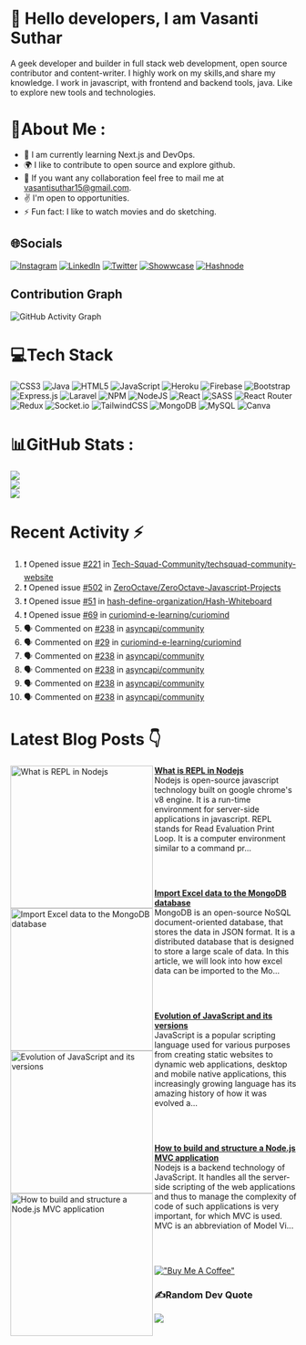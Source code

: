 # :wave: Hello <b>developers</b>, I am <b>Vasanti Suthar</b>

A geek developer and builder in full stack web development, open source contributor and content-writer. I highly work on my skills,and share my knowledge. 
I work in javascript, with frontend and backend tools, java. Like to explore new tools and technologies.

# 💫About Me :
- :seedling: I am currently learning Next.js and DevOps.
- :earth_africa:		 I like to contribute to open source and explore github.
- :handshake: If you want any collaboration feel free to mail me at vasantisuthar15@gmail.com.
- :v: I'm open to opportunities.
- :zap: Fun fact: I like to watch movies and do sketching.


## 🌐Socials
[![Instagram](https://img.shields.io/badge/Instagram-%23E4405F.svg?logo=Instagram&logoColor=white)](https://instagram.com/vasanti_suthar) [![LinkedIn](https://img.shields.io/badge/LinkedIn-%230077B5.svg?logo=linkedin&logoColor=white)](https://linkedin.com/in/vasanti-suthar) [![Twitter](https://img.shields.io/badge/Twitter-%231DA1F2.svg?logo=Twitter&logoColor=white)](https://twitter.com/vasanti_suthar)  [![Showwcase](https://img.shields.io/badge/Showwcase-%231DA1F2.svg?logoColor=black)](https://www.showwcase.com/vasanti-suthar) [![Hashnode](https://img.shields.io/badge/Hashnode-%231DA1F2.svg?logoColor=black)](https://vasantisuthar.hashnode.dev/) 

## Contribution Graph
![GitHub Activity Graph](https://activity-graph.herokuapp.com/graph?username=vasantisuthar&theme=dracula&hide_border=true)


# 💻Tech Stack
![CSS3](https://img.shields.io/badge/css3-%231572B6.svg?style=for-the-badge&logo=css3&logoColor=white) ![Java](https://img.shields.io/badge/java-%23ED8B00.svg?style=for-the-badge&logo=java&logoColor=white) ![HTML5](https://img.shields.io/badge/html5-%23E34F26.svg?style=for-the-badge&logo=html5&logoColor=white) ![JavaScript](https://img.shields.io/badge/javascript-%23323330.svg?style=for-the-badge&logo=javascript&logoColor=%23F7DF1E) ![Heroku](https://img.shields.io/badge/heroku-%23430098.svg?style=for-the-badge&logo=heroku&logoColor=white) ![Firebase](https://img.shields.io/badge/firebase-%23039BE5.svg?style=for-the-badge&logo=firebase) ![Bootstrap](https://img.shields.io/badge/bootstrap-%23563D7C.svg?style=for-the-badge&logo=bootstrap&logoColor=white) ![Express.js](https://img.shields.io/badge/express.js-%23404d59.svg?style=for-the-badge&logo=express&logoColor=%2361DAFB) ![Laravel](https://img.shields.io/badge/laravel-%23FF2D20.svg?style=for-the-badge&logo=laravel&logoColor=white) ![NPM](https://img.shields.io/badge/NPM-%23000000.svg?style=for-the-badge&logo=npm&logoColor=white) ![NodeJS](https://img.shields.io/badge/node.js-6DA55F?style=for-the-badge&logo=node.js&logoColor=white) ![React](https://img.shields.io/badge/react-%2320232a.svg?style=for-the-badge&logo=react&logoColor=%2361DAFB) ![SASS](https://img.shields.io/badge/SASS-hotpink.svg?style=for-the-badge&logo=SASS&logoColor=white) ![React Router](https://img.shields.io/badge/React_Router-CA4245?style=for-the-badge&logo=react-router&logoColor=white) ![Redux](https://img.shields.io/badge/redux-%23593d88.svg?style=for-the-badge&logo=redux&logoColor=white) ![Socket.io](https://img.shields.io/badge/Socket.io-black?style=for-the-badge&logo=socket.io&badgeColor=010101) ![TailwindCSS](https://img.shields.io/badge/tailwindcss-%2338B2AC.svg?style=for-the-badge&logo=tailwind-css&logoColor=white) ![MongoDB](https://img.shields.io/badge/MongoDB-%234ea94b.svg?style=for-the-badge&logo=mongodb&logoColor=white) ![MySQL](https://img.shields.io/badge/mysql-%2300f.svg?style=for-the-badge&logo=mysql&logoColor=white) ![Canva](https://img.shields.io/badge/Canva-%2300C4CC.svg?style=for-the-badge&logo=Canva&logoColor=white) 	
# 📊GitHub Stats :
![](https://github-readme-stats.vercel.app/api?username=vasantisuthar&theme=tokyonight&hide_border=true&include_all_commits=false&count_private=true)<br/>
![](https://github-readme-streak-stats.herokuapp.com/?user=vasantisuthar&theme=tokyonight&hide_border=true)<br/>
![](https://github-readme-stats.vercel.app/api/top-langs/?username=vasantisuthar&theme=tokyonight&hide_border=true&include_all_commits=false&count_private=true&layout=compact)

# Recent Activity :zap:
<!--START_SECTION:activity-->
1. ❗️ Opened issue [#221](https://github.com/Tech-Squad-Community/techsquad-community-website/issues/221) in [Tech-Squad-Community/techsquad-community-website](https://github.com/Tech-Squad-Community/techsquad-community-website)
2. ❗️ Opened issue [#502](https://github.com/ZeroOctave/ZeroOctave-Javascript-Projects/issues/502) in [ZeroOctave/ZeroOctave-Javascript-Projects](https://github.com/ZeroOctave/ZeroOctave-Javascript-Projects)
3. ❗️ Opened issue [#51](https://github.com/hash-define-organization/Hash-Whiteboard/issues/51) in [hash-define-organization/Hash-Whiteboard](https://github.com/hash-define-organization/Hash-Whiteboard)
4. ❗️ Opened issue [#69](https://github.com/curiomind-e-learning/curiomind/issues/69) in [curiomind-e-learning/curiomind](https://github.com/curiomind-e-learning/curiomind)
5. 🗣 Commented on [#238](https://github.com/asyncapi/community/issues/238) in [asyncapi/community](https://github.com/asyncapi/community)
6. 🗣 Commented on [#29](https://github.com/curiomind-e-learning/curiomind/issues/29) in [curiomind-e-learning/curiomind](https://github.com/curiomind-e-learning/curiomind)
7. 🗣 Commented on [#238](https://github.com/asyncapi/community/issues/238) in [asyncapi/community](https://github.com/asyncapi/community)
8. 🗣 Commented on [#238](https://github.com/asyncapi/community/issues/238) in [asyncapi/community](https://github.com/asyncapi/community)
9. 🗣 Commented on [#238](https://github.com/asyncapi/community/issues/238) in [asyncapi/community](https://github.com/asyncapi/community)
10. 🗣 Commented on [#238](https://github.com/asyncapi/community/issues/238) in [asyncapi/community](https://github.com/asyncapi/community)
<!--END_SECTION:activity-->

# Latest Blog Posts 👇
<!-- HASHNODE_BLOG:START -->
<p align="left">
<a href="https://vasantisuthar.hashnode.dev//what-is-repl-in-nodejs" title="What is REPL in Nodejs"><img src="https://cdn.hashnode.com/res/hashnode/image/upload/v1639167654368/mSPr3okw_.jpeg" alt="What is REPL in Nodejs" width="250px" align="left" /></a>
<a href="https://vasantisuthar.hashnode.dev//what-is-repl-in-nodejs" title="What is REPL in Nodejs"><strong>What is REPL in Nodejs</strong></a>
<br/> Nodejs is open-source javascript technology built on google chrome's v8 engine. It is a run-time environment for server-side applications in javascript.
REPL  stands for Read Evaluation Print Loop. It is a computer environment similar to a command pr... </p> <br/> <br/>
<p align="left">
<a href="https://vasantisuthar.hashnode.dev//import-excel-data-to-the-mongodb-database" title="Import Excel data to the MongoDB database"><img src="https://cdn.hashnode.com/res/hashnode/image/upload/v1648897941700/6BdCA9Re9.png" alt="Import Excel data to the MongoDB database" width="250px" align="left" /></a>
<a href="https://vasantisuthar.hashnode.dev//import-excel-data-to-the-mongodb-database" title="Import Excel data to the MongoDB database"><strong>Import Excel data to the MongoDB database</strong></a>
<br/> MongoDB is an open-source NoSQL document-oriented database, that stores the data in JSON format. It is a distributed database that is designed to store a large scale of data.
In this article, we will look into how excel data can be imported to the Mo... </p> <br/> <br/>
<p align="left">
<a href="https://vasantisuthar.hashnode.dev//evolution-of-javascript-and-its-versions" title="Evolution of JavaScript and its versions"><img src="https://cdn.hashnode.com/res/hashnode/image/upload/v1645879473530/HqG8taCwQ.png" alt="Evolution of JavaScript and its versions" width="250px" align="left" /></a>
<a href="https://vasantisuthar.hashnode.dev//evolution-of-javascript-and-its-versions" title="Evolution of JavaScript and its versions"><strong>Evolution of JavaScript and its versions</strong></a>
<br/> JavaScript is a popular scripting language used for various purposes from creating static websites to dynamic web applications, desktop and mobile native applications, this increasingly growing language has its amazing history of how it was evolved a... </p> <br/> <br/>
<p align="left">
<a href="https://vasantisuthar.hashnode.dev//how-to-build-and-structure-a-nodejs-mvc-application" title="How to build and structure a Node.js MVC application"><img src="https://cdn.hashnode.com/res/hashnode/image/upload/v1645383342967/IeQOiDyEv.jpeg" alt="How to build and structure a Node.js MVC application" width="250px" align="left" /></a>
<a href="https://vasantisuthar.hashnode.dev//how-to-build-and-structure-a-nodejs-mvc-application" title="How to build and structure a Node.js MVC application"><strong>How to build and structure a Node.js MVC application</strong></a>
<br/> Nodejs is a backend technology of JavaScript. It handles all the server-side scripting of the web applications and thus to manage the complexity of code of such applications is very important, for which MVC is used.
MVC is an abbreviation of Model Vi... </p> <br/> <br/>
<!-- HASHNODE_BLOG:END -->


[!["Buy Me A Coffee"](https://www.buymeacoffee.com/assets/img/custom_images/orange_img.png)](https://www.buymeacoffee.com/vasantisutQ)


### ✍️Random Dev Quote
![](https://quotes-github-readme.vercel.app/api?type=horizontal&theme=dark)



<!---

vasantisuthar/vasantisuthar is a ✨ special ✨ repository because its `README.md` (this file) appears on your GitHub profile.
You can click the Preview link to take a look at your changes.
--->
